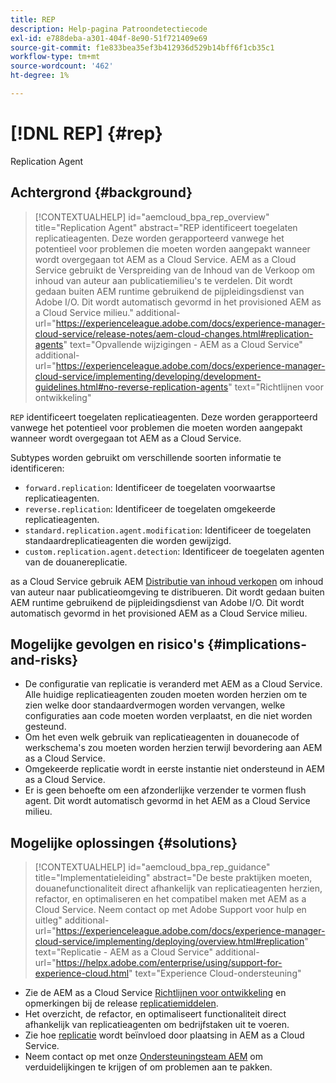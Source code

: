 ```yaml
---
title: REP
description: Help-pagina Patroondetectiecode
exl-id: e788deba-a301-404f-8e90-51f721409e69
source-git-commit: f1e833bea35ef3b412936d529b14bff6f1cb35c1
workflow-type: tm+mt
source-wordcount: '462'
ht-degree: 1%

---
```


# [!DNL REP] {#rep}

Replication Agent

## Achtergrond {#background}

>[!CONTEXTUALHELP]
>id="aemcloud_bpa_rep_overview"
>title="Replication Agent"
>abstract="REP identificeert toegelaten replicatieagenten. Deze worden gerapporteerd vanwege het potentieel voor problemen die moeten worden aangepakt wanneer wordt overgegaan tot AEM as a Cloud Service. AEM as a Cloud Service gebruikt de Verspreiding van de Inhoud van de Verkoop om inhoud van auteur aan publicatiemilieu&#39;s te verdelen. Dit wordt gedaan buiten AEM runtime gebruikend de pijpleidingsdienst van Adobe I/O. Dit wordt automatisch gevormd in het provisioned AEM as a Cloud Service milieu."
>additional-url="https://experienceleague.adobe.com/docs/experience-manager-cloud-service/release-notes/aem-cloud-changes.html#replication-agents" text="Opvallende wijzigingen - AEM as a Cloud Service"
>additional-url="https://experienceleague.adobe.com/docs/experience-manager-cloud-service/implementing/developing/development-guidelines.html#no-reverse-replication-agents" text="Richtlijnen voor ontwikkeling"

`REP` identificeert toegelaten replicatieagenten. Deze worden gerapporteerd vanwege het potentieel voor problemen die moeten worden aangepakt wanneer wordt overgegaan tot AEM as a Cloud Service.

Subtypes worden gebruikt om verschillende soorten informatie te identificeren:

* `forward.replication`: Identificeer de toegelaten voorwaartse replicatieagenten.
* `reverse.replication`: Identificeer de toegelaten omgekeerde replicatieagenten.
* `standard.replication.agent.modification`: Identificeer de toegelaten standaardreplicatieagenten die worden gewijzigd.
* `custom.replication.agent.detection`: Identificeer de toegelaten agenten van de douanereplicatie.

as a Cloud Service gebruik AEM [Distributie van inhoud verkopen](https://sling.apache.org/documentation/bundles/content-distribution.html) om inhoud van auteur naar publicatieomgeving te distribueren. Dit wordt gedaan buiten AEM runtime gebruikend de pijpleidingsdienst van Adobe I/O. Dit wordt automatisch gevormd in het provisioned AEM as a Cloud Service milieu.

## Mogelijke gevolgen en risico&#39;s {#implications-and-risks}

* De configuratie van replicatie is veranderd met AEM as a Cloud Service. Alle huidige replicatieagenten zouden moeten worden herzien om te zien welke door standaardvermogen worden vervangen, welke configuraties aan code moeten worden verplaatst, en die niet worden gesteund.
* Om het even welk gebruik van replicatieagenten in douanecode of werkschema&#39;s zou moeten worden herzien terwijl bevordering aan AEM as a Cloud Service.
* Omgekeerde replicatie wordt in eerste instantie niet ondersteund in AEM as a Cloud Service.
* Er is geen behoefte om een afzonderlijke verzender te vormen flush agent. Dit wordt automatisch gevormd in het AEM as a Cloud Service milieu.

## Mogelijke oplossingen {#solutions}

>[!CONTEXTUALHELP]
>id="aemcloud_bpa_rep_guidance"
>title="Implementatieleiding"
>abstract="De beste praktijken moeten, douanefunctionaliteit direct afhankelijk van replicatieagenten herzien, refactor, en optimaliseren en het compatibel maken met AEM as a Cloud Service. Neem contact op met Adobe Support voor hulp en uitleg"
>additional-url="https://experienceleague.adobe.com/docs/experience-manager-cloud-service/implementing/deploying/overview.html#replication" text="Replicatie - AEM as a Cloud Service"
>additional-url="https://helpx.adobe.com/enterprise/using/support-for-experience-cloud.html" text="Experience Cloud-ondersteuning"

* Zie de AEM as a Cloud Service [Richtlijnen voor ontwikkeling](https://experienceleague.adobe.com/docs/experience-manager-cloud-service/implementing/developing/development-guidelines.html#no-reverse-replication-agents) en opmerkingen bij de release [replicatiemiddelen](https://experienceleague.adobe.com/docs/experience-manager-cloud-service/release-notes/aem-cloud-changes.html#replication-agents).
* Het overzicht, de refactor, en optimaliseert functionaliteit direct afhankelijk van replicatieagenten om bedrijfstaken uit te voeren.
* Zie hoe [replicatie](https://experienceleague.adobe.com/docs/experience-manager-cloud-service/implementing/deploying/overview.html#replication) wordt beïnvloed door plaatsing in AEM as a Cloud Service.
* Neem contact op met onze [Ondersteuningsteam AEM](https://helpx.adobe.com/enterprise/using/support-for-experience-cloud.html) om verduidelijkingen te krijgen of om problemen aan te pakken.
